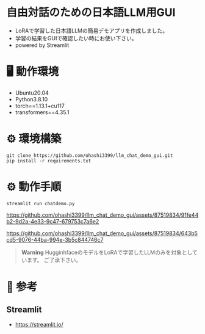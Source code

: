 # 自由対話のための日本語LLM用GUI
- LoRAで学習した日本語LLMの簡易デモアプリを作成しました。
- 学習の結果をGUIで確認したい時にお使い下さい。
- powered by Streamlit

# 🖥️ 動作環境
- Ubuntu20.04
- Python3.8.10
- torch==1.13.1+cu117
- transformers==4.35.1

# ⚙️ 環境構築
```
git clone https://github.com/ohashi3399/llm_chat_demo_gui.git
pip install -r requirements.txt
```

# ⚙️ 動作手順
```
streamlit run chatdemo.py
```

https://github.com/ohashi3399/llm_chat_demo_gui/assets/87519834/91fe44b2-9d2a-4e33-9c47-679753c7a6e2


https://github.com/ohashi3399/llm_chat_demo_gui/assets/87519834/643b5cd5-9076-44ba-994e-3b5c844746c7


> **Warning**
> HugginhfaceのモデルをLoRAで学習したLLMのみを対象としています。
> ご了承下さい。

# 📖 参考
## Streamlit
- https://streamlit.io/
